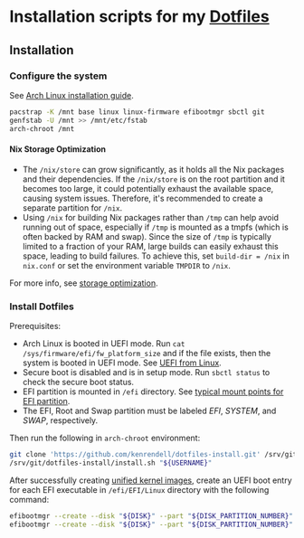 # Installation scripts for my [Dotfiles](https://github.com/kenrendell/dotfiles)

## Installation

### Configure the system

See [Arch Linux installation guide](https://wiki.archlinux.org/title/Installation_guide).

``` sh
pacstrap -K /mnt base linux linux-firmware efibootmgr sbctl git
genfstab -U /mnt >> /mnt/etc/fstab
arch-chroot /mnt
```

#### Nix Storage Optimization

* The `/nix/store` can grow significantly, as it holds all the Nix packages and their dependencies. If the `/nix/store` is on the root partition and it becomes too large, it could potentially exhaust the available space, causing system issues. Therefore, it's recommended to create a separate partition for `/nix`.
* Using `/nix` for building Nix packages rather than `/tmp` can help avoid running out of space, especially if `/tmp` is mounted as a tmpfs (which is often backed by RAM and swap). Since the size of `/tmp` is typically limited to a fraction of your RAM, large builds can easily exhaust this space, leading to build failures. To achieve this, set `build-dir = /nix` in `nix.conf` or set the environment variable `TMPDIR` to `/nix`.

For more info, see [storage optimization](https://nixos.wiki/wiki/Storage_optimization).

### Install Dotfiles

Prerequisites:

* Arch Linux is booted in UEFI mode. Run `cat /sys/firmware/efi/fw_platform_size` and if the file exists, then the system is booted in UEFI mode. See [UEFI from Linux](https://wiki.archlinux.org/title/Unified_Extensible_Firmware_Interface#From_Linux).
* Secure boot is disabled and is in setup mode. Run `sbctl status` to check the secure boot status.
* EFI partition is mounted in `/efi` directory. See [typical mount points for EFI partition](https://wiki.archlinux.org/title/EFI_system_partition#Typical_mount_points).
* The EFI, Root and Swap partition must be labeled *EFI*, *SYSTEM*, and *SWAP*, respectively.

Then run the following in `arch-chroot` environment:

``` sh
git clone 'https://github.com/kenrendell/dotfiles-install.git' /srv/git/dotfiles-install
/srv/git/dotfiles-install/install.sh "${USERNAME}"
```

After successfully creating [unified kernel images](https://wiki.archlinux.org/title/Unified_kernel_image), create an UEFI boot entry for each EFI executable in `/efi/EFI/Linux` directory with the following command:

``` sh
efibootmgr --create --disk "${DISK}" --part "${DISK_PARTITION_NUMBER}" --label 'Arch Linux' --loader 'EFI\Linux\linux.efi' --unicode
efibootmgr --create --disk "${DISK}" --part "${DISK_PARTITION_NUMBER}" --label 'Arch Linux (LTS)' --loader 'EFI\Linux\linux-lts.efi' --unicode
```
